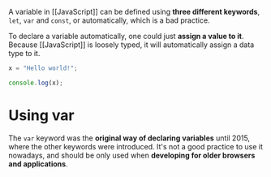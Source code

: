 A variable in [[JavaScript]] can be defined using **three different keywords**, `let`, `var` and `const`, or automatically, which is a bad practice.

To declare a variable automatically, one could just **assign a value to it**. Because [[JavaScript]] is loosely typed, it will automatically assign a data type to it.

```javascript
x = "Hello world!";

console.log(x);
```
#  Using var

The `var` keyword was the **original way of declaring variables** until 2015, where the other keywords were introduced. It's not a good practice to use it nowadays, and should be only used when **developing for older browsers and applications**.

